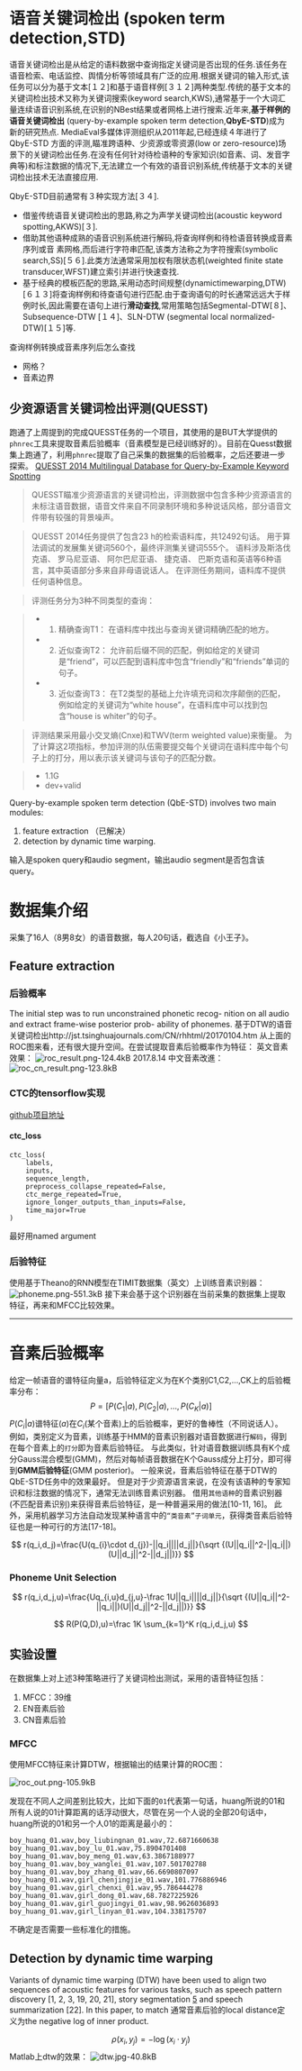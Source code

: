 # 语音关键词检出 (spoken term detection,STD)

语音关键词检出是从给定的语料数据中查询指定关键词是否出现的任务.该任务在语音检索、电话监控、舆情分析等领域具有广泛的应用.根据关键词的输入形式,该任务可以分为基于文本[１２]和基于语音样例[３１２]两种类型.传统的基于文本的关键词检出技术又称为关键词搜索(keyword search,KWS),通常基于一个大词汇量连续语音识别系统,在识别的NBest结果或者网格上进行搜索.近年来,**基于样例的语音关键词检出** (query-by-example spoken term detection,**QbyE-STD**)成为新的研究热点.
MediaEval多媒体评测组织从2011年起,已经连续４年进行了 QbyE-STD 方面的评测,瞄准跨语种、少资源或零资源(low or zero-resource)场景下的关键词检出任务.在没有任何针对待检语种的专家知识(如音素、词、发音字典等)和标注数据的情况下,无法建立一个有效的语音识别系统,传统基于文本的关键词检出技术无法直接应用.

QbyE-STD目前通常有３种实现方法[３４].

- 借鉴传统语音关键词检出的思路,称之为声学关键词检出(acoustic keyword spotting,AKWS)[３].
- 借助其他语种成熟的语音识别系统进行解码,将查询样例和待检语音转换成音素序列或音
素网格,而后进行字符串匹配,该类方法称之为字符搜索(symbolic search,SS)[５６].此类方法通常采用加权有限状态机(weighted finite state transducer,WFST)建立索引并进行快速查找.
- 基于经典的模板匹配的思路,采用动态时间规整(dynamictimewarping,DTW)[６１３]将查询样例和待查语句进行匹配.由于查询语句的时长通常远远大于样例时长,因此需要在语句上进行**滑动查找**,常用策略包括Segmental-DTW[８]、Subsequence-DTW
[１４]、SLN-DTW (segmental local normalized-DTW)[１５]等.

查询样例转换成音素序列后怎么查找
- 网格？
- 音素边界

## 少资源语言关键词检出评测(QUESST)

跑通了上周提到的完成QUESST任务的一个项目，其使用的是BUT大学提供的`phnrec`工具来提取音素后验概率（音素模型是已经训练好的）。目前在Quesst数据集上跑通了，利用`phnrec`提取了自己采集的数据集的后验概率，之后还要进一步探索。
[QUESST 2014 Multilingual Database for Query-by-Example Keyword Spotting][5]

> QUESST瞄准少资源语言的关键词检出，评测数据中包含多种少资源语言的未标注语音数据，语音文件来自不同录制环境和多种说话风格，部分语音文件带有较强的背景噪声。

> QUESST 2014任务提供了包含23 h的检索语料库，共12492句话。 用于算法调试的发展集关键词560个，最终评测集关键词555个。 语料涉及斯洛伐克语、 罗马尼亚语、 阿尔巴尼亚语、 捷克语、 巴斯克语和英语等6种语言，其中英语部分多来自非母语说话人。 在评测任务期间，语料库不提供任何语种信息。

> 评测任务分为3种不同类型的查询：

> - 1) 精确查询T1： 在语料库中找出与查询关键词精确匹配的地方。
> - 2) 近似查询T2： 允许前后缀不同的匹配，例如给定的关键词是“friend”，可以匹配到语料库中包含“friendly”和“friends”单词的句子。
> - 3) 近似查询T3： 在T2类型的基础上允许填充词和次序颠倒的匹配，例如给定的关键词为“white house”，在语料库中可以找到包含“house is whiter”的句子。

> 评测结果采用最小交叉熵(Cnxe)和TWV(term weighted value)来衡量。 为了计算这2项指标，参加评测的队伍需要提交每个关键词在语料库中每个句子上的打分，用以表示该关键词与该句子的匹配分数。

> - 1.1G
> - dev+valid

Query-by-example spoken term detection (QbE-STD) involves
two main modules: 
1. feature extraction （已解决）
2. detection by dynamic time warping.

输入是spoken query和audio segment，输出audio segment是否包含该query。

# 数据集介绍

采集了16人（8男8女）的语音数据，每人20句话，截选自《小王子》。



## Feature extraction

### 后验概率

The initial step was to run unconstrained phonetic recog- nition on all audio and extract frame-wise posterior prob- ability of phonemes.
基于DTW的语音关键词检出http://jst.tsinghuajournals.com/CN/rhhtml/20170104.htm
从上面的ROC图来看，还有很大提升空间。在尝试提取音素后验概率作为特征：
英文音素效果：
![roc_result.png-124.4kB][3]
2017.8.14 中文音素改進：
![roc_cn_result.png-123.8kB][4]

### CTC的tensorflow实现

[github项目地址](https://github.com/Rowl1ng/phoneme-ctc)

#### ctc_loss
```
ctc_loss(
    labels,
    inputs,
    sequence_length,
    preprocess_collapse_repeated=False,
    ctc_merge_repeated=True,
    ignore_longer_outputs_than_inputs=False,
    time_major=True
)
```
最好用named argument

### 后验特征

使用基于Theano的RNN模型在TIMIT数据集（英文）上训练音素识别器：
![phoneme.png-551.3kB][6]
接下来会基于这个识别器在当前采集的数据集上提取特征，再来和MFCC比较效果。

---

# 音素后验概率

给定一帧语音的谱特征向量a，后验特征定义为在K个类别C1,C2,…,CK上的后验概率分布：
$$
P = [P(C_1|a),P(C_2|a),\dots,P(C_K|a)]
$$
$P(C_i|a)$谱特征($a$)在$C_i$(某个音素)上的后验概率，更好的鲁棒性（不同说话人）。 
例如，类别定义为音素，训练基于HMM的音素识别器对语音数据进行`解码`，得到在每个音素上的`打分`即为音素后验特征。 与此类似，针对语音数据训练具有K个成分Gauss混合模型(GMM)，然后对每帧语音数据在K个Gauss成分上打分，即可得到**GMM后验特征**(GMM posterior)。 
一般来说，音素后验特征在基于DTW的QbE-STD任务中的效果最好。 但是对于少资源语言来说，在没有该语种的专家知识和标注数据的情况下，通常无法训练音素识别器。 借用`其他语种`的音素识别器(不匹配音素识别)来获得音素后验特征，是一种普遍采用的做法[10-11, 16]。 此外，采用机器学习方法自动发现某种语言中的`“类音素”子词单元`，获得类音素后验特征也是一种可行的方法[17-18]。

$$
r(q_i,d_j)=\frac{U(q_{i}\cdot d_{j})-||q_i||||d_j||}{\sqrt {(U||q_i||^2-||q_i||)(U||d_j||^2-||d_j||)}}
$$

### Phoneme Unit Selection
$$
r(q_i,d_j,u)=\frac{Uq_{i,u}d_{j,u}-\frac 1U||q_i||||d_j||}{\sqrt {(U||q_i||^2-||q_i||)(U||d_j||^2-||d_j||)}}
$$

$$
R(P(Q,D),u)=\frac 1K \sum_{k=1}^K r(q_i,d_j,u)
$$

## 实验设置

在数据集上对上述3种策略进行了关键词检出测试，采用的语音特征包括：

1. MFCC：39维
2. EN音素后验
3. CN音素后验

### MFCC

使用MFCC特征来计算DTW，根据输出的结果计算的ROC图：

![roc_out.png-105.9kB][2]

发现在不同人之间差别比较大，比如下面的`01`代表第一句话，huang所说的01和所有人说的01计算距离的话浮动很大，尽管在另一个人说的全部20句话中，huang所说的01和另一个人01的距离是最小的：
```
boy_huang_01.wav,boy_liubingnan_01.wav,72.6871660638
boy_huang_01.wav,boy_lu_01.wav,75.8904701408
boy_huang_01.wav,boy_meng_01.wav,63.3867188977
boy_huang_01.wav,boy_wanglei_01.wav,107.501702788
boy_huang_01.wav,boy_zhang_01.wav,66.6690807097
boy_huang_01.wav,girl_chenjingjie_01.wav,101.776886946
boy_huang_01.wav,girl_chenxi_01.wav,95.786444278
boy_huang_01.wav,girl_dong_01.wav,68.7827225926
boy_huang_01.wav,girl_guojingyi_01.wav,98.9626036893
boy_huang_01.wav,girl_linyan_01.wav,104.338175707
```
不确定是否需要一些标准化的措施。

## Detection by dynamic time warping

Variants of dynamic time warping (DTW) have been used to
align two sequences of acoustic features for various tasks, such
as speech pattern discovery [1, 2, 3, 19, 20, 21], story segmentation
[5] and speech summarization [22]. In this paper, to match
通常音素后验的local distance定义为the negative log of inner product.

$$
\rho(x_i,y_j)=-\log(x_i\cdot y_j)
$$
Matlab上dtw的效果：
![dtw.jpg-40.8kB][1]



[2]: http://static.zybuluo.com/sixijinling/2owqberz9bis8rup6y9mbsp1/roc_out.png
  [1]: http://static.zybuluo.com/sixijinling/u36pwzvzmk8lqxp1sszwxo91/dtw.jpg
  [3]: http://static.zybuluo.com/sixijinling/k3qqkx2un8aucd9ntzkd3ac0/roc_result.png
  [4]: http://static.zybuluo.com/sixijinling/u3638nl6ck4q3145kkvuomiv/roc_cn_result.png
  [5]: http://speech.fit.vutbr.cz/software/quesst-2014-multilingual-database-query-by-example-keyword-spotting
  [6]: http://static.zybuluo.com/sixijinling/ynzwvhqqkceam69ye1g3scb0/phoneme.png